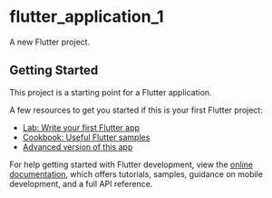 # flutter_application_1

A new Flutter project.

## Getting Started

This project is a starting point for a Flutter application.

A few resources to get you started if this is your first Flutter project:

- [Lab: Write your first Flutter app](https://docs.flutter.dev/get-started/codelab)
- [Cookbook: Useful Flutter samples](https://docs.flutter.dev/cookbook)
- [Advanced version of this app](https://dartpad.dev/?id=e7076b40fb17a0fa899f9f7a154a02e8)

For help getting started with Flutter development, view the
[online documentation](https://docs.flutter.dev/), which offers tutorials,
samples, guidance on mobile development, and a full API reference.
